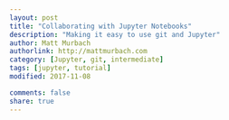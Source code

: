```yaml
---
layout: post
title: "Collaborating with Jupyter Notebooks"
description: "Making it easy to use git and Jupyter"
author: Matt Murbach
authorlink: http://mattmurbach.com
category: [Jupyter, git, intermediate]
tags: [jupyter, tutorial]
modified: 2017-11-08

comments: false
share: true
---
```

